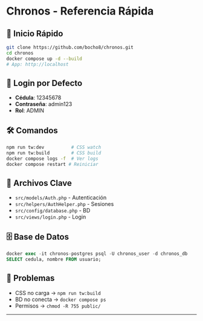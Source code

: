 # Chronos - Referencia Rápida

## 🚀 Inicio Rápido

```bash
git clone https://github.com/bocho8/chronos.git
cd chronos
docker compose up -d --build
# App: http://localhost
```

## 🔑 Login por Defecto
- **Cédula**: 12345678
- **Contraseña**: admin123
- **Rol**: ADMIN

## 🛠 Comandos

```bash
npm run tw:dev          # CSS watch
npm run tw:build        # CSS build
docker compose logs -f  # Ver logs
docker compose restart # Reiniciar
```

## 📁 Archivos Clave
- `src/models/Auth.php` - Autenticación
- `src/helpers/AuthHelper.php` - Sesiones
- `src/config/database.php` - BD
- `src/views/login.php` - Login

## 🗄 Base de Datos
```sql
docker exec -it chronos-postgres psql -U chronos_user -d chronos_db
SELECT cedula, nombre FROM usuario;
```

## 🐛 Problemas
- CSS no carga → `npm run tw:build`
- BD no conecta → `docker compose ps`
- Permisos → `chmod -R 755 public/`

---